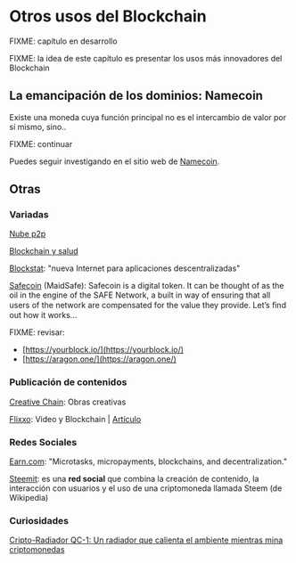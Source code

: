 # Otros usos del Blockchain

FIXME: capítulo en desarrollo

FIXME: la idea de este capítulo es presentar los usos más innovadores del Blockchain

## La emancipación de los dominios: Namecoin

Existe una moneda cuya función principal no es el intercambio de valor por sí mismo, sino..

FIXME: continuar

Puedes seguir investigando en el sitio web de [Namecoin](https://namecoin.org/).

## Otras

### Variadas

[Nube p2p](https://subutai.io)

[Blockchain y salud](https://futurism.com/blockchain-ready-completely-transform-healthcare-industry/)

[Blockstat](https://blockstack.org): "nueva Internet para aplicaciones descentralizadas"

[Safecoin](https://maidsafe.net/safecoin.html) \(MaidSafe\): Safecoin is a digital token. It can be thought of as the oil in the engine of the SAFE Network, a built in way of ensuring that all users of the network are compensated for the value they provide. Let’s ﬁnd out how it works...

FIXME: revisar:

* [https://yourblock.io/](https://yourblock.io/)
* [https://aragon.one/](https://aragon.one/)

### Publicación de contenidos

[Creative Chain](https://www.creativechain.org): Obras creativas

[Flixxo](http://www.flixxo.com/): Video y Blockchain \| [Artículo](https://torrentfreak.com/popcorn-time-creator-readies-bittorrent-blockchain-powered-youtube-competitor-171012/)

### Redes Sociales

[Earn.com](https://earn.com/): "Microtasks, micropayments, blockchains, and decentralization."

[Steemit](https://steemit.com): es una **red social** que combina la creación de contenido, la interacción con usuarios y el uso de una criptomoneda llamada Steem \(de Wikipedia\)

### Curiosidades

[Cripto-Radiador QC-1: Un radiador que calienta el ambiente mientras mina criptomonedas](https://www.neoteo.com/cripto-radiador-qc-1-un-radiador-que-calienta-el-ambiente-mientras-mina-criptomonedas/)

